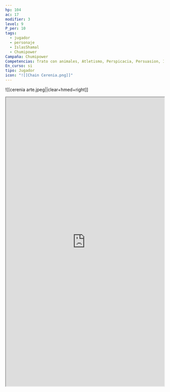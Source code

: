 ```yaml
---
hp: 104
ac: 17
modifier: 3
level: 9
P_per: 10
tags:
  - jugador
  - personaje
  - IslasShamal
  - Chumipower
Campaña: Chumipower
Competencias: Trato con animales, Atletismo, Perspicacia, Persuasion, Intimidación
En_curso: si
tipo: Jugador
icon: "![[Chain Cerenia.png]]"
---
```

   ![[cerenia arte.jpeg||clear+hmed+right]]
<iframe
    height = 920
    width = 100%
    padding = 0 0
    margins = 0 0
    src="https://www.dndbeyond.com/characters/77923991"</iframe>

   ![[Kiera.jpeg||clear+hmed+right]]
# Cerenia

## Stats
| STR | DEX | CON | INT | WIS | CHA |
| --- | --- | --- | --- | --- | --- |
| 18  | 16  | 16  | 8   | 11  | 11  |

## Proficiencies
#Trato_con_animales #Atletismo #Perspicacia #Persuasion #Intimidación 
## Generico
| Raza   | Edad  | Genero |
| ------ | ----- | ------ |
| Humana | Joven | Mujer  |

## Caracteristicas
| Rasgo Personalidad | Ideal | Vinculo | Defecto |
| ------------------ | ----- | ------- | ------- |
|                    |       |         |         |

## Descripción
Bárbara con aspecto humano, es muy chiquitita parece tener muy poco musculo, no tiene el típico cuerpo que tendría una barbara, tímida, duda de si misma, una persona muy nerviosa y torpe, la clase es que tiene anger issues entonces cuando entra en rabia en las batallas deja todas esas inseguridades, ansiedad y rabia salir, sorprende que siendo tan chiquitita tenga tantas ganas de pegarse con la gente y se vuelve un poco mal hablada también
## Background
Noble

## Historia
Su familia la mandó a un retiro espiritual para controlar esos ataques de ira y rabia ya que había causado algún problemilla en su pueblo pero en un día obviamente tuvo una pelea con una compañera, se formó un motín y decidió huir, durante su viaje al escapar del retiro se dio cuenta de que había carteles de se busca y con una recompensa por las aldeas ya que su familia es  adinerada, tiene contactos y quiere encontrarla.